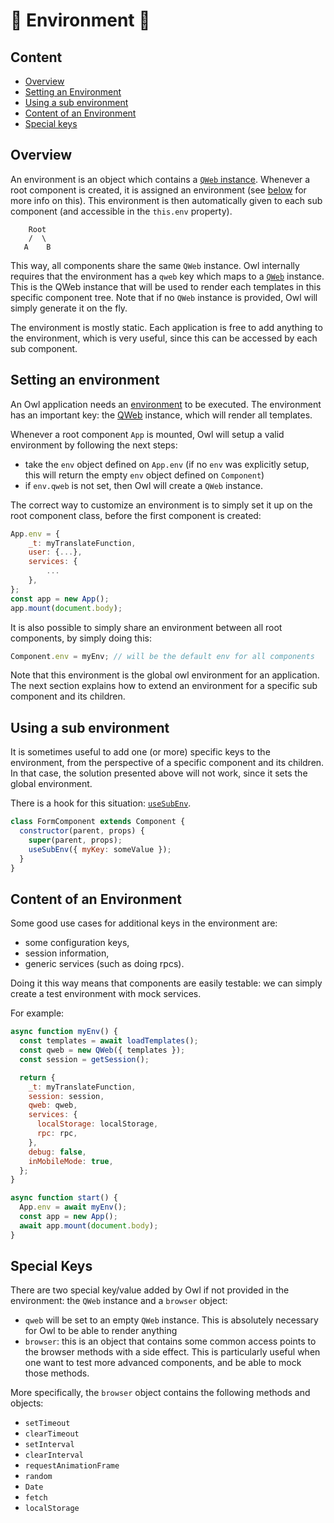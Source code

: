 # 🦉 Environment 🦉

## Content

- [Overview](#overview)
- [Setting an Environment](#setting-an-environment)
- [Using a sub environment](#using-a-sub-environment)
- [Content of an Environment](#content-of-an-environment)
- [Special keys](#special-keys)

## Overview

An environment is an object which contains a [`QWeb` instance](qweb_engine.md). Whenever
a root component is created, it is assigned an environment (see
[below](#setting-an-environment) for more info on this). This environment is
then automatically given to each sub component (and accessible in the `this.env`
property).

```
    Root
    /  \
   A    B
```

This way, all components share the same `QWeb` instance. Owl internally requires
that the environment has a `qweb` key which maps to a
[`QWeb`](qweb_engine.md) instance. This is the QWeb instance that will be used to
render each templates in this specific component tree. Note that if no `QWeb`
instance is provided, Owl will simply generate it on the fly.

The environment is mostly static. Each application is free to add anything to
the environment, which is very useful, since this can be accessed by each sub
component.

## Setting an environment

An Owl application needs an [environment](environment.md) to be executed. The
environment has an important key: the [QWeb](qweb_engine.md) instance, which will render
all templates.

Whenever a root component `App` is mounted, Owl will setup a valid environment by
following the next steps:

- take the `env` object defined on `App.env` (if no `env` was explicitly setup,
  this will return the empty `env` object defined on `Component`)
- if `env.qweb` is not set, then Owl will create a `QWeb` instance.

The correct way to customize an environment is to simply set it up on the root
component class, before the first component is created:

```js
App.env = {
    _t: myTranslateFunction,
    user: {...},
    services: {
        ...
    },
};
const app = new App();
app.mount(document.body);
```

It is also possible to simply share an environment between all root components,
by simply doing this:

```js
Component.env = myEnv; // will be the default env for all components
```

Note that this environment is the global owl environment for an application. The
next section explains how to extend an environment for a specific sub component
and its children.

## Using a sub environment

It is sometimes useful to add one (or more) specific keys to the environment,
from the perspective of a specific component and its children. In that case, the
solution presented above will not work, since it sets the global environment.

There is a hook for this situation: [`useSubEnv`](hooks.md#usesubenv).

```js
class FormComponent extends Component {
  constructor(parent, props) {
    super(parent, props);
    useSubEnv({ myKey: someValue });
  }
}
```

## Content of an Environment

Some good use cases for additional keys in the environment are:

- some configuration keys,
- session information,
- generic services (such as doing rpcs).

Doing it this way means that components are easily testable: we can simply
create a test environment with mock services.

For example:

```js
async function myEnv() {
  const templates = await loadTemplates();
  const qweb = new QWeb({ templates });
  const session = getSession();

  return {
    _t: myTranslateFunction,
    session: session,
    qweb: qweb,
    services: {
      localStorage: localStorage,
      rpc: rpc,
    },
    debug: false,
    inMobileMode: true,
  };
}

async function start() {
  App.env = await myEnv();
  const app = new App();
  await app.mount(document.body);
}
```

## Special Keys

There are two special key/value added by Owl if not provided in the environment:
the `QWeb` instance and a `browser` object:

- `qweb` will be set to an empty `QWeb` instance. This is absolutely necessary
  for Owl to be able to render anything
- `browser`: this is an object that contains some common access points to the
  browser methods with a side effect. This is particularly useful when one want
  to test more advanced components, and be able to mock those methods.

More specifically, the `browser` object contains the following methods and objects:

- `setTimeout`
- `clearTimeout`
- `setInterval`
- `clearInterval`
- `requestAnimationFrame`
- `random`
- `Date`
- `fetch`
- `localStorage`

